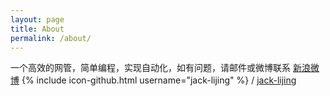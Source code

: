 ```yaml
---
layout: page
title: About
permalink: /about/
---
```



一个高效的网管，简单编程，实现自动化，如有问题，请邮件或微博联系
[新浪微博](http://weibo.com/p/1005051648837444)
{% include icon-github.html username="jack-lijing" %} /
[jack-lijing](https://github.com/jack-lijing)
